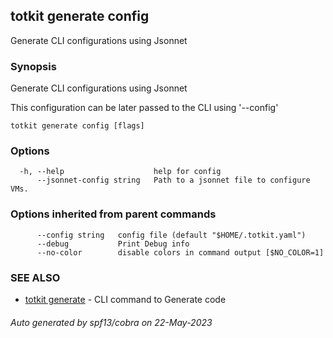 ## totkit generate config

Generate CLI configurations using Jsonnet

### Synopsis

Generate CLI configurations using Jsonnet

This configuration can be later passed to the CLI using '--config'


```
totkit generate config [flags]
```

### Options

```
  -h, --help                    help for config
      --jsonnet-config string   Path to a jsonnet file to configure VMs.
```

### Options inherited from parent commands

```
      --config string   config file (default "$HOME/.totkit.yaml")
      --debug           Print Debug info
      --no-color        disable colors in command output [$NO_COLOR=1]
```

### SEE ALSO

* [totkit generate](totkit_generate.md)	 - CLI command to Generate code

###### Auto generated by spf13/cobra on 22-May-2023
